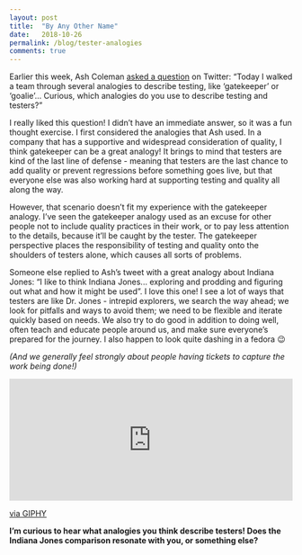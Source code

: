 ```yaml
---
layout: post
title:  "By Any Other Name"
date:   2018-10-26
permalink: /blog/tester-analogies
comments: true
---
```


Earlier this week, Ash Coleman [asked a question](https://twitter.com/AshColeman30/status/1054903908567408640) on Twitter: “Today I walked a team through several analogies to describe testing, like ‘gatekeeper’ or ‘goalie’... Curious, which analogies do you use to describe testing and testers?”

I really liked this question! I didn’t have an immediate answer, so it was a fun thought exercise. I first considered the analogies that Ash used. In a company that has a supportive and widespread consideration of quality, I think gatekeeper can be a great analogy! It brings to mind that testers are kind of the last line of defense - meaning that testers are the last chance to add quality or prevent regressions before something goes live, but that everyone else was also working hard at supporting testing and quality all along the way.

However, that scenario doesn’t fit my experience with the gatekeeper analogy. I’ve seen the gatekeeper analogy used as an excuse for other people not to include quality practices in their work, or to pay less attention to the details, because it’ll be caught by the tester. The gatekeeper perspective places the responsibility of testing and quality onto the shoulders of testers alone, which causes all sorts of problems.

Someone else replied to Ash’s tweet with a great analogy about Indiana Jones: “I like to think Indiana Jones... exploring and prodding and figuring out what and how it might be used”. I love this one! I see a lot of ways that testers are like Dr. Jones - intrepid explorers, we search the way ahead; we look for pitfalls and ways to avoid them; we need to be flexible and iterate quickly based on needs. We also try to do good in addition to doing well, often teach and educate people around us, and make sure everyone’s prepared for the journey. I also happen to look quite dashing in a fedora 😉

_(And we generally feel strongly about people having tickets to capture the work being done!)_
<div style="width:100%;height:0;padding-bottom:43%;position:relative;"><iframe src="https://giphy.com/embed/10t8KAWD4rpra" width="100%" height="100%" style="position:absolute" frameBorder="0" class="giphy-embed" allowFullScreen></iframe></div><p><a href="https://giphy.com/gifs/10t8KAWD4rpra">via GIPHY</a></p>

**I’m curious to hear what analogies you think describe testers! Does the Indiana Jones comparison resonate with you, or something else?**
 
